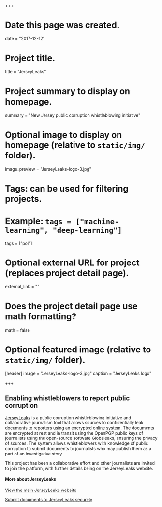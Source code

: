 +++
# Date this page was created.
date = "2017-12-12"

# Project title.
title = "JerseyLeaks"

# Project summary to display on homepage.
summary = "New Jersey public corruption whistleblowing initiative"

# Optional image to display on homepage (relative to `static/img/` folder).
image_preview = "JerseyLeaks-logo-3.jpg"

# Tags: can be used for filtering projects.
# Example: `tags = ["machine-learning", "deep-learning"]`
tags = ["pol"]

# Optional external URL for project (replaces project detail page).
external_link = ""

# Does the project detail page use math formatting?
math = false

# Optional featured image (relative to `static/img/` folder).
[header]
image = "JerseyLeaks-logo-3.jpg"
caption = "JerseyLeaks logo"

+++
## Enabling whistleblowers to report public corruption

[JerseyLeaks](https://jerseyleaks.org/) is a public corruption whistleblowing initiative and collaborative journalism tool that allows
sources to confidentially leak documents to reporters using an encrypted online system. The documents are encrypted at rest and in transit using the OpenPGP public keys of journalists using the open-source software Globaleaks, ensuring the privacy of sources.
The system allows whistleblowers with knowledge of public corruption to submit documents to journalists who may publish them as a part of an investigative story.

This project has been a collaborative effort and other journalists are invited to join the platform, with further details being on the JerseyLeaks website.

#### More about JerseyLeaks

[View the main JerseyLeaks website](https://jerseyleaks.org/)

[Submit documents to JerseyLeaks securely](https://submit.jerseyleaks.org/)

